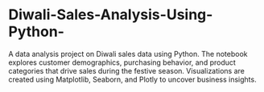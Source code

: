 # Diwali-Sales-Analysis-Using-Python-
A data analysis project on Diwali sales data using Python. The notebook explores customer demographics, purchasing behavior, and product categories that drive sales during the festive season. Visualizations are created using Matplotlib, Seaborn, and Plotly to uncover business insights.

